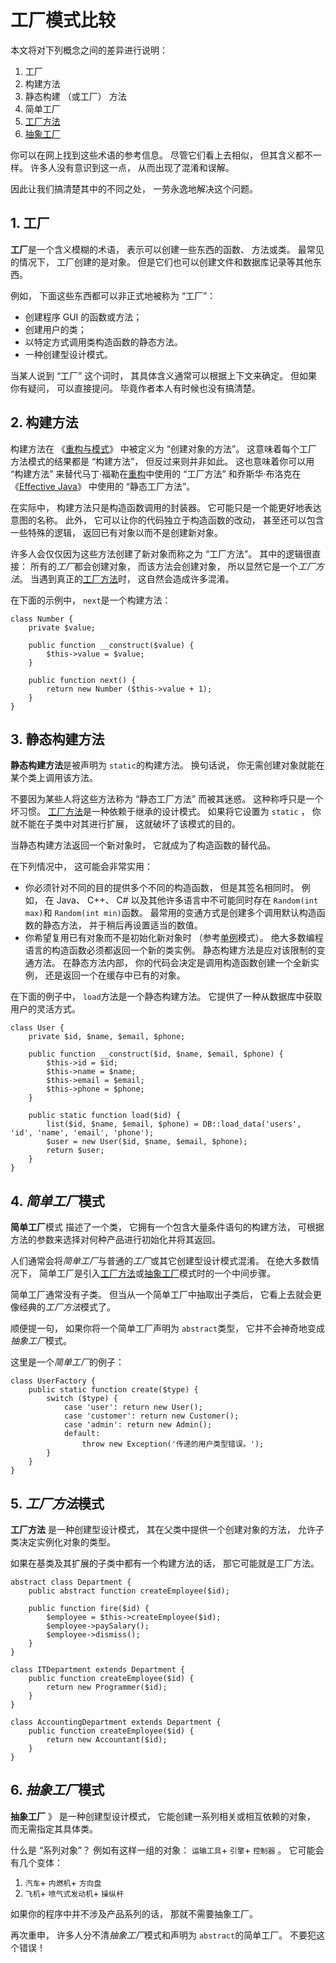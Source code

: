 # 工厂模式比较

本文将对下列概念之间的差异进行说明：

1. 工厂
2. 构建方法
3. 静态构建 （或工厂） 方法
4. 简单工厂
5. [工厂方法](https://refactoringguru.cn/design-patterns/factory-method)
6. [抽象工厂](https://refactoringguru.cn/design-patterns/abstract-factory)

你可以在网上找到这些术语的参考信息。 尽管它们看上去相似， 但其含义都不一样。 许多人没有意识到这一点， 从而出现了混淆和误解。

因此让我们搞清楚其中的不同之处， 一劳永逸地解决这个问题。

## 1. 工厂

**工厂**是一个含义模糊的术语， 表示可以创建一些东西的函数、 方法或类。 最常见的情况下， 工厂创建的是对象。 但是它们也可以创建文件和数据库记录等其他东西。

例如， 下面这些东西都可以非正式地被称为 “工厂”：

- 创建程序 GUI 的函数或方法；
- 创建用户的类；
- 以特定方式调用类构造函数的静态方法。
- 一种创建型设计模式。

当某人说到 “工厂” 这个词时， 其具体含义通常可以根据上下文来确定。 但如果你有疑问， 可以直接提问。 毕竟作者本人有时候也没有搞清楚。

## 2. 构建方法

构建方法在 《[重构与模式](https://refactoringguru.cn/ref-to-patterns-book)》 中被定义为 “创建对象的方法”。 这意味着每个工厂方法模式的结果都是 “构建方法”， 但反过来则并非如此。 这也意味着你可以用 “构建方法” 来替代马丁·福勒在[重构](https://refactoring.guru/ref-book)中使用的 “工厂方法” 和乔斯华·布洛克在 《[Effective Java](https://refactoringguru.cn/effective-java-book)》 中使用的 “静态工厂方法”。

在实际中， 构建方法只是构造函数调用的封装器。 它可能只是一个能更好地表达意图的名称。 此外， 它可以让你的代码独立于构造函数的改动， 甚至还可以包含一些特殊的逻辑， 返回已有对象以而不是创建新对象。

许多人会仅仅因为这些方法创建了新对象而称之为 “工厂方法”。 其中的逻辑很直接： 所有的*工厂*都会创建对象， 而该方法会创建对象， 所以显然它是一个*工厂方法*。 当遇到真正的[工厂方法](https://refactoringguru.cn/design-patterns/factory-method)时， 这自然会造成许多混淆。

在下面的示例中，  `next`是一个构建方法：

```
class Number {
    private $value;

    public function __construct($value) {
        $this->value = $value;
    }

    public function next() {
        return new Number ($this->value + 1);
    }
}
```

## 3. 静态构建方法

**静态构建方法**是被声明为 `static`的构建方法。 换句话说， 你无需创建对象就能在某个类上调用该方法。

不要因为某些人将这些方法称为 “静态工厂方法” 而被其迷惑。 这种称呼只是一个坏习惯。 [工厂方法](https://refactoringguru.cn/design-patterns/factory-method)是一种依赖于继承的设计模式。 如果将它设置为 `static` ， 你就不能在子类中对其进行扩展， 这就破坏了该模式的目的。

当静态构建方法返回一个新对象时， 它就成为了构造函数的替代品。

在下列情况中， 这可能会非常实用：

- 你必须针对不同的目的提供多个不同的构造函数， 但是其签名相同时。 例如， 在 Java、 C++、 C# 以及其他许多语言中不可能同时存在 `Random­(int max)`和 `Random­(int min)`函数。 最常用的变通方式是创建多个调用默认构造函数的静态方法， 并于稍后再设置适当的数值。
- 你希望复用已有对象而不是初始化新对象时 （参考[单例](https://refactoringguru.cn/design-patterns/singleton)模式）。 绝大多数编程语言的构造函数必须都返回一个新的类实例。 静态构建方法是应对该限制的变通方法。 在静态方法内部， 你的代码会决定是调用构造函数创建一个全新实例， 还是返回一个在缓存中已有的对象。

在下面的例子中，  `load`方法是一个静态构建方法。 它提供了一种从数据库中获取用户的灵活方式。

```
class User {
    private $id, $name, $email, $phone;

    public function __construct($id, $name, $email, $phone) {
        $this->id = $id;
        $this->name = $name;
        $this->email = $email;
        $this->phone = $phone;
    }

    public static function load($id) {
        list($id, $name, $email, $phone) = DB::load_data('users', 'id', 'name', 'email', 'phone');
        $user = new User($id, $name, $email, $phone);
        return $user;
    }
}
```

## 4. *简单工厂*模式

**简单工厂**模式 描述了一个类， 它拥有一个包含大量条件语句的构建方法， 可根据方法的参数来选择对何种产品进行初始化并将其返回。

人们通常会将*简单工厂*与普通的*工厂*或其它创建型设计模式混淆。 在绝大多数情况下， 简单工厂是引入[工厂方法](https://refactoringguru.cn/design-patterns/factory-method)或[抽象工厂](https://refactoringguru.cn/design-patterns/abstract-factory)模式时的一个中间步骤。

简单工厂通常没有子类。 但当从一个简单工厂中抽取出子类后， 它看上去就会更像经典的*工厂方法*模式了。

顺便提一句， 如果你将一个简单工厂声明为 `abstract`类型， 它并不会神奇地变成*抽象工厂*模式。

这里是一个*简单工厂*的例子：

```
class UserFactory {
    public static function create($type) {
        switch ($type) {
            case 'user': return new User();
            case 'customer': return new Customer();
            case 'admin': return new Admin();
            default:
                throw new Exception('传递的用户类型错误。');
        }
    }
}
```

## 5. *工厂方法*模式

**工厂方法** 是一种创建型设计模式， 其在父类中提供一个创建对象的方法， 允许子类决定实例化对象的类型。

如果在基类及其扩展的子类中都有一个构建方法的话， 那它可能就是工厂方法。

```
abstract class Department {
    public abstract function createEmployee($id);

    public function fire($id) {
        $employee = $this->createEmployee($id);
        $employee->paySalary();
        $employee->dismiss();
    }
}

class ITDepartment extends Department {
    public function createEmployee($id) {
        return new Programmer($id);
    }
}

class AccountingDepartment extends Department {
    public function createEmployee($id) {
        return new Accountant($id);
    }
}
```

## 6. *抽象工厂*模式

**抽象工厂** 》 是一种创建型设计模式， 它能创建一系列相关或相互依赖的对象， 而无需指定其具体类。

什么是 “系列对象”？ 例如有这样一组的对象：  `运输工具`+ `引擎`+ `控制器` 。 它可能会有几个变体：

1.  `汽车`+ `内燃机`+ `方向盘`
2.  `飞机`+ `喷气式发动机`+ `操纵杆`

如果你的程序中并不涉及产品系列的话， 那就不需要抽象工厂。

再次重申， 许多人分不清*抽象工厂*模式和声明为 `abstract`的简单工厂。 不要犯这个错误！